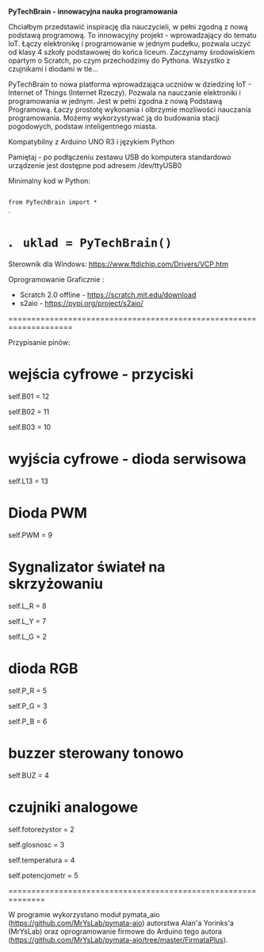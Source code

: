 **PyTechBrain - innowacyjna nauka programowania**

Chciałbym przedstawić inspirację dla nauczycieli, w pełni zgodną z nową podstawą programową. To innowacyjny projekt - wprowadzający do tematu IoT.
Łączy elektronikę i programowanie w jednym pudełku, pozwala uczyć od klasy 4 szkoły podstawowej do końca liceum.
Zaczynamy środowiskiem opartym o Scratch, po czym przechodzimy do Pythona. Wszystko z czujnikami i diodami w tle...

PyTechBrain to nowa platforma wprowadzająca uczniów w dziedzinę IoT - Internet of Things (Internet Rzeczy).
Pozwala na nauczanie elektroniki i programowania w jednym. Jest w pełni zgodna z nową Podstawą Programową.
Łaczy prostotę wykonania i olbrzymie mozliwości nauczania programowania. Możemy wykorzystywać ją do budowania stacji pogodowych, podstaw inteligentnego miasta.  

Kompatybilny z Arduino UNO R3 i językiem Python

Pamiętaj - po podłączeniu zestawu USB do komputera standardowo urządzenie jest dostępne pod adresem /dev/ttyUSB0

Minimalny kod w Python:

<code>
from PyTechBrain import *
</code>
.

.
<code>
uklad = PyTechBrain()
</code>
====================================================================

Sterownik dla Windows: https://www.ftdichip.com/Drivers/VCP.htm

Oprogramowanie Graficznie :

- Scratch 2.0 offline - https://scratch.mit.edu/download
- s2aio - https://pypi.org/project/s2aio/

====================================================================

Przypisanie pinów:

# wejścia cyfrowe - przyciski

self.B01 = 12

self.B02 = 11

self.B03 = 10

# wyjścia cyfrowe - dioda serwisowa

self.L13 = 13

# Dioda PWM

self.PWM = 9

# Sygnalizator świateł na skrzyżowaniu

self.L_R = 8

self.L_Y = 7

self.L_G = 2

# dioda RGB

self.P_R = 5

self.P_G = 3

self.P_B = 6

# buzzer sterowany tonowo

self.BUZ = 4

# czujniki analogowe

self.fotorezystor   = 2

self.glosnosc       = 3

self.temperatura    = 4

self.potencjometr   = 5

==============================================================

W programie wykorzystano moduł pymata_aio (https://github.com/MrYsLab/pymata-aio) autorstwa Alan'a Yorinks'a (MrYsLab) oraz oprogramowanie firmowe do Arduino tego autora (https://github.com/MrYsLab/pymata-aio/tree/master/FirmataPlus).
